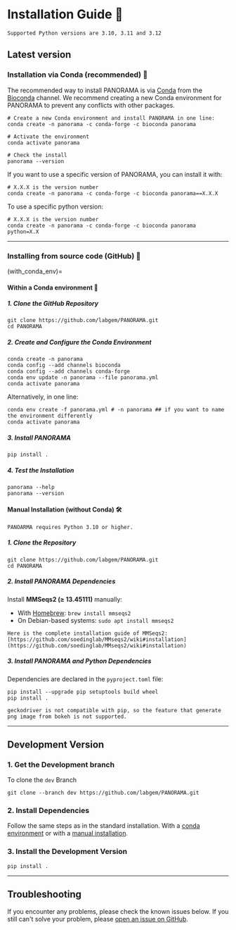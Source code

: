 # Installation Guide 🦮

```{important}
Supported Python versions are 3.10, 3.11 and 3.12
```

## Latest version
### Installation via Conda (recommended) 🐍

The recommended way to install PANORAMA is via [Conda](https://docs.conda.io/en/latest/miniconda.html) 
from the [Bioconda](https://bioconda.github.io/) channel.
We recommend creating a new Conda environment for PANORAMA to prevent any conflicts with other packages.

```shell
# Create a new Conda environment and install PANORAMA in one line:
conda create -n panorama -c conda-forge -c bioconda panorama

# Activate the environment
conda activate panorama

# Check the install
panorama --version
```

If you want to use a specific version of PANORAMA, you can install it with:
```shell
# X.X.X is the version number
conda create -n panorama -c conda-forge -c bioconda panorama==X.X.X
```

To use a specific python version:
```shell
# X.X.X is the version number
conda create -n panorama -c conda-forge -c bioconda panorama python=X.X
```
---

### Installing from source code (GitHub) 🐙
(with_conda_env)=
#### Within a Conda environment 🐍

##### 1. Clone the GitHub Repository

```shell
git clone https://github.com/labgem/PANORAMA.git
cd PANORAMA
```

##### 2. Create and Configure the Conda Environment

```shell
conda create -n panorama
conda config --add channels bioconda
conda config --add channels conda-forge
conda env update -n panorama --file panorama.yml
conda activate panorama
```

Alternatively, in one line:  
```shell
conda env create -f panorama.yml # -n panorama ## if you want to name the environment differently
conda activate panorama
```

##### 3. Install PANORAMA

```shell
pip install .
```

##### 4. Test the Installation

```shell
panorama --help
panorama --version
```

#### Manual Installation (without Conda) 🛠️

```{important}
PANOARMA requires Python 3.10 or higher.
```

##### 1. Clone the Repository

```shell
git clone https://github.com/labgem/PANORAMA.git
cd PANORAMA
```

##### 2. Install PANORAMA Dependencies

Install **MMSeqs2 (≥ 13.45111)** manually:

* With [Homebrew](https://github.com/Homebrew/brew): `brew install mmseqs2`
* On Debian-based systems: `sudo apt install mmseqs2`

```{note}
Here is the complete installation guide of MMSeqs2: 
[https://github.com/soedinglab/MMseqs2/wiki#installation](https://github.com/soedinglab/MMseqs2/wiki#installation)
```

##### 3. Install PANORAMA and Python Dependencies

Dependencies are declared in the `pyproject.toml` file:

```shell
pip install --upgrade pip setuptools build wheel
pip install .
```

```{warning}
geckodriver is not compatible with pip, so the feature that generate png image from bokeh is not supported.
```
---

## Development Version

### 1. Get the Development branch 

To clone the `dev` Branch

```shell
git clone --branch dev https://github.com/labgem/PANORAMA.git
```


### 2. Install Dependencies

Follow the same steps as in the standard installation. 
With a [conda environment](#with_conda_env) or with a [manual installation](#manual-installation-without-conda).

### 3. Install the Development Version
```shell
pip install .
```
    
***

## Troubleshooting

If you encounter any problems, please check the known issues below.
If you still can't solve your problem, please [open an issue on GitHub](https://github.com/labgem/PANORAMA/issues).
